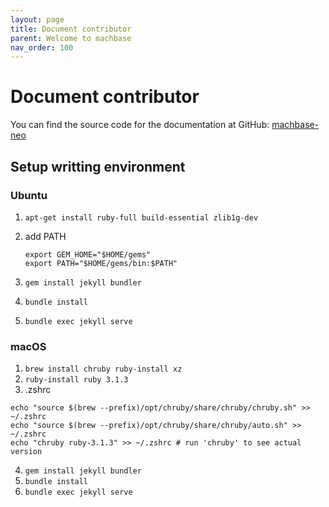 ```yaml
---
layout: page
title: Document contributor
parent: Welcome to machbase
nav_order: 100
---
```


# Document contributor

You can find the source code for the documentation at GitHub:
[machbase-neo](https://github.com/machbase/machbase-neo)

## Setup writting environment

### Ubuntu

1. `apt-get install ruby-full build-essential zlib1g-dev`
2. add PATH
    
    ```
    export GEM_HOME="$HOME/gems"
    export PATH="$HOME/gems/bin:$PATH"
    ```

3. `gem install jekyll bundler`
4. `bundle install`
5. `bundle exec jekyll serve`

### macOS

1. `brew install chruby ruby-install xz`
2. `ruby-install ruby 3.1.3`
3. .zshrc
```
echo "source $(brew --prefix)/opt/chruby/share/chruby/chruby.sh" >> ~/.zshrc
echo "source $(brew --prefix)/opt/chruby/share/chruby/auto.sh" >> ~/.zshrc
echo "chruby ruby-3.1.3" >> ~/.zshrc # run 'chruby' to see actual version
```

4. `gem install jekyll bundler`
5. `bundle install`
6. `bundle exec jekyll serve`

